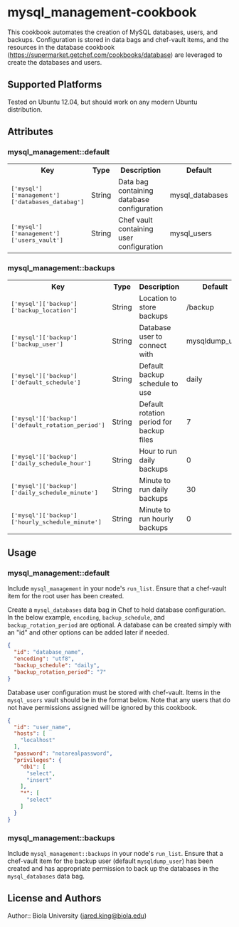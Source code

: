 # mysql_management-cookbook

This cookbook automates the creation of MySQL databases, users, and backups. Configuration is stored in data bags and chef-vault items, and the resources in the database cookbook (https://supermarket.getchef.com/cookbooks/database) are leveraged to create the databases and users.

## Supported Platforms

Tested on Ubuntu 12.04, but should work on any modern Ubuntu distribution.

## Attributes

### mysql_management::default

<table>
  <tr>
    <th>Key</th>
    <th>Type</th>
    <th>Description</th>
    <th>Default</th>
  </tr>
  <tr>
    <td><tt>['mysql']['management']['databases_databag']</tt></td>
    <td>String</td>
    <td>Data bag containing database configuration</td>
    <td>mysql_databases</td>
  </tr>
  <tr>
    <td><tt>['mysql']['management']['users_vault']</tt></td>
    <td>String</td>
    <td>Chef vault containing user configuration</td>
    <td>mysql_users</td>
  </tr>
</table>

### mysql_management::backups

<table>
  <tr>
    <th>Key</th>
    <th>Type</th>
    <th>Description</th>
    <th>Default</th>
  </tr>
  <tr>
    <td><tt>['mysql']['backup']['backup_location']</tt></td>
    <td>String</td>
    <td>Location to store backups</td>
    <td>/backup</td>
  </tr>
  <tr>
    <td><tt>['mysql']['backup']['backup_user']</tt></td>
    <td>String</td>
    <td>Database user to connect with</td>
    <td>mysqldump_user</td>
  </tr>
  <tr>
    <td><tt>['mysql']['backup']['default_schedule']</tt></td>
    <td>String</td>
    <td>Default backup schedule to use</td>
    <td>daily</td>
  </tr>
  <tr>
    <td><tt>['mysql']['backup']['default_rotation_period']</tt></td>
    <td>String</td>
    <td>Default rotation period for backup files</td>
    <td>7</td>
  </tr>
  <tr>
    <td><tt>['mysql']['backup']['daily_schedule_hour']</tt></td>
    <td>String</td>
    <td>Hour to run daily backups</td>
    <td>0</td>
  </tr>
  <tr>
    <td><tt>['mysql']['backup']['daily_schedule_minute']</tt></td>
    <td>String</td>
    <td>Minute to run daily backups</td>
    <td>30</td>
  </tr>
  <tr>
    <td><tt>['mysql']['backup']['hourly_schedule_minute']</tt></td>
    <td>String</td>
    <td>Minute to run hourly backups</td>
    <td>0</td>
  </tr>
</table>

## Usage

### mysql_management::default

Include `mysql_management` in your node's `run_list`. Ensure that a chef-vault item for the root user has been created.

Create a `mysql_databases` data bag in Chef to hold database configuration. In the below example, `encoding`, `backup_schedule`, and `backup_rotation_period` are optional. A database can be created simply with an "id" and other options can be added later if needed.

```json
{
  "id": "database_name",
  "encoding": "utf8",
  "backup_schedule": "daily",
  "backup_rotation_period": "7"
}
```

Database user configuration must be stored with chef-vault. Items in the `mysql_users` vault should be in the format below. Note that any users that do not have permissions assigned will be ignored by this cookbook.

```json
{
  "id": "user_name",
  "hosts": [
    "localhost"
  ],
  "password": "notarealpassword",
  "privileges": {
    "db1": [
      "select",
      "insert"
    ],
    "*": [
      "select"
    ]
  }
}
```

### mysql_management::backups

Include `mysql_management::backups` in your node's `run_list`. Ensure that a chef-vault item for the backup user (default `mysqldump_user`) has been created and has appropriate permission to back up the databases in the `mysql_databases` data bag.

## License and Authors

Author:: Biola University (<jared.king@biola.edu>)